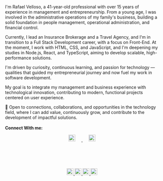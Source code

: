 <br>
<br>
I'm Rafael Velloso, a 41-year-old professional with over 15 years of experience in management and entrepreneurship. From a young age, I was involved in the administrative operations of my family's business, building a solid foundation in people management, operational administration, and financial control.

Currently, I lead an Insurance Brokerage and a Travel Agency, and I'm in transition to a Full Stack Development career, with a focus on Front-End. At the moment, I work with HTML, CSS, and JavaScript, and I'm deepening my studies in Node.js, React, and TypeScript, aiming to develop scalable, high-performance solutions.

I'm driven by curiosity, continuous learning, and passion for technology — qualities that guided my entrepreneurial journey and now fuel my work in software development.

My goal is to integrate my management and business experience with technological innovation, contributing to modern, functional projects centered on user experience.

📩 Open to connections, collaborations, and opportunities in the technology field, where I can add value, continuously grow, and contribute to the development of impactful solutions.
<br>
<br>
<strong>Connect With me:</strong>
<p align="center">
  <a href="https://www.instagram.com/rafaelvellosoborges" target="_blank">
    <img width="22" height="auto" alt="Instagram" 
         src="https://github.com/user-attachments/assets/6825fdc9-2249-40bd-8f22-7fa6ab540a05" 
         style="
             padding-left: 20px;
             padding-right: 20px;
         " />
  </a>
  <a href="https://www.linkedin.com/in/rafaelvelloso/" target="_blank">
    <img width="22" height="auto" alt="LinkedIn" 
         src="https://github.com/user-attachments/assets/d90b1bab-cd7d-402b-acec-d77dc9ae7064" 
         style="
             padding-left: 20px;
             padding-right: 20px;
         " />
    <br><br><br><br><br><br>
  <img width="22" height="auto" alt="image-javascript" src="https://github.com/user-attachments/assets/fb5c9df8-edef-4684-becc-6ed3991a56a0" />
  <img width="22" height="auto" alt="image-html" src="https://github.com/user-attachments/assets/0361cbce-10d6-44d3-bd1d-61df9263e43b" />
  <img width="22" height="auto" alt="image-css" src="https://github.com/user-attachments/assets/bef9d1bb-f97a-421f-bae6-c4f8c68fd7a8" />
  <img width="22" height="auto" alt="image-nodejs" src="https://github.com/user-attachments/assets/b8665e91-3b3f-40fb-8214-1d5f759c22c9" />

</p>


